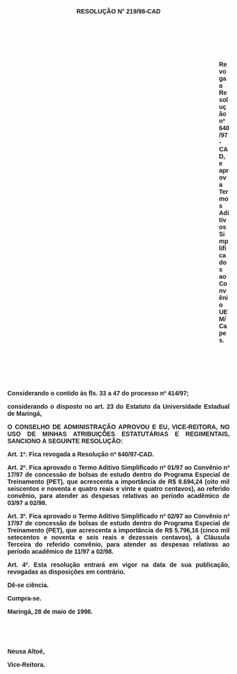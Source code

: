<BODY>

<B><FONT FACE="Arial"><P ALIGN="CENTER"></P>
<P ALIGN="CENTER">RESOLU&Ccedil;&Atilde;O  N° 219/98-CAD</P>
<P ALIGN="JUSTIFY"></P>
<P ALIGN="JUSTIFY">&nbsp;</P>
<P ALIGN="JUSTIFY">&nbsp;</P>
<P ALIGN="JUSTIFY">&nbsp;</P><DIR>
<DIR>
<DIR>
<DIR>
<DIR>
<DIR>
<DIR>
<DIR>
<DIR>
<DIR>
<DIR>
<DIR>

<P ALIGN="JUSTIFY">Revoga a Resolu&ccedil;&atilde;o nº 640/97-CAD, e aprova Termos Aditivos Simplificados ao Conv&ecirc;nio UEM/Capes.</P>
<P ALIGN="JUSTIFY"></P>
</B><P ALIGN="JUSTIFY">&nbsp;</P>
<P ALIGN="JUSTIFY">&nbsp;</P>
<P ALIGN="JUSTIFY">&nbsp;</P></DIR>
</DIR>
</DIR>
</DIR>
</DIR>
</DIR>
</DIR>
</DIR>
</DIR>
</DIR>
</DIR>
</DIR>

<P ALIGN="JUSTIFY">&#9;Considerando o contido &agrave;s fls. 33 a 47 do <B>processo nº 414/97</B>;</P>
<B><P ALIGN="JUSTIFY">&#9;</B>considerando o disposto no art. 23 do Estatuto da Universidade Estadual de Maring&aacute;,</P>
<B><P ALIGN="JUSTIFY"></P>
<P ALIGN="JUSTIFY">O CONSELHO DE ADMINISTRA&Ccedil;&Atilde;O APROVOU E EU, VICE-REITORA, NO USO DE MINHAS ATRIBUI&Ccedil;&Otilde;ES ESTATUT&Aacute;RIAS E REGIMENTAIS, SANCIONO A SEGUINTE RESOLU&Ccedil;&Atilde;O:</P>
<P ALIGN="JUSTIFY"></P>
<P ALIGN="JUSTIFY">&#9;Art. 1º. </B>Fica revogada a Resolu&ccedil;&atilde;o nº 640/97-CAD.</P>
<P ALIGN="JUSTIFY">&#9;<B>Art. 2º.</B> Fica aprovado o Termo Aditivo Simplificado nº 01/97 ao Conv&ecirc;nio nº 17/97 de concess&atilde;o de bolsas de estudo dentro do Programa Especial de Treinamento (PET), que acrescenta a import&acirc;ncia de R$ 8.694,24 (oito mil seiscentos e noventa e quatro reais e vinte e quatro centavos), ao referido conv&ecirc;nio, para atender as despesas relativas ao per&iacute;odo acad&ecirc;mico de 03/97 a 02/98.</P>
<P ALIGN="JUSTIFY">&#9;<B>Art. 3º.</B> Fica aprovado o Termo Aditivo Simplificado nº 02/97 ao Conv&ecirc;nio nº 17/97 de concess&atilde;o de bolsas de estudo dentro do Programa Especial de Treinamento (PET), que acrescenta a import&acirc;ncia de R$ 5.796,16 (cinco mil setecentos e noventa e seis reais e dezesseis centavos), &agrave; Cl&aacute;usula Terceira do referido conv&ecirc;nio, para atender as despesas relativas ao per&iacute;odo acad&ecirc;mico de 11/97 a 02/98.</P>
<P ALIGN="JUSTIFY">&#9;<B>Art. 4º.</B> Esta resolu&ccedil;&atilde;o entrar&aacute; em vigor na data de sua publica&ccedil;&atilde;o, revogadas as disposi&ccedil;&otilde;es em contr&aacute;rio.</P>
<P ALIGN="JUSTIFY">&#9;D&ecirc;-se ci&ecirc;ncia.</P>
<P ALIGN="JUSTIFY">&#9;Cumpra-se.</P>
<P ALIGN="JUSTIFY"></P>
<P ALIGN="JUSTIFY">&#9;&#9;&#9;&#9;&#9;&#9;Maring&aacute;, 28 de maio de 1998.</P>
<P ALIGN="JUSTIFY"></P>
<P ALIGN="JUSTIFY">&nbsp;</P>
<P ALIGN="JUSTIFY">&nbsp;</P>
<P ALIGN="JUSTIFY">&#9;&#9;&#9;&#9;&#9;&#9;Neusa Alto&eacute;,</P>
<P ALIGN="JUSTIFY">&#9;&#9;&#9;&#9;&#9;&#9;<B>Vice-Reitora.</P>
</B><P ALIGN="JUSTIFY"></P></FONT></BODY>
